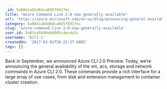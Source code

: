 ```yaml
---
_id: 5a88e1abbd6dca0d5f0d1fec
title: "Azure Command Line 2.0 now generally available"
url: 'https://azure.microsoft.com/en-us/blog/announcing-general-availability-of-vm-storage-and-network-azure-cli-2-0/'
category: 5a88e1abbd6dca0d5f0d1fec
slug: 'azure-command-line-2-0-now-generally-available'
user_id: 5a83ce59d6eb0005c4ecda2c
username: 'bill-s'
createdOn: '2017-03-01T20:22:27.000Z'
tags: []
---
```


Back in September, we announced Azure CLI 2.0 Preview. Today, we’re announcing the general availability of the vm, acs, storage and network commands in Azure CLI 2.0. These commands provide a rich interface for a large array of use cases, from disk and extension management to  container cluster creation.
